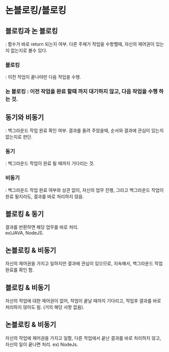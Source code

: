 # 논블로킹/블로킹 

## 블로킹과 논 블로킹  
: 함수가 바로 return 되는지 여부. 다른 주체가 작업을 수항핼때, 자신의 제어권이 있는지 없는지로 볼수 있다. 

### 블로킹  
: 이전 작업이 끝나야만 다음 작업을 수행.

### 논 블로킹 : 이전 작업을 완료 할때 까지 대기하지 않고, 다음 작업을 수행 하는 것.  

## 동기와 비동기  
: 백그라운드 작업 완료 확인 여부. 결과를 돌려 주었을때, 순서와 결과에 관심이 있는지 없는지로 판단.      

### 동기  
: 백그라운드 작업이 완료 될 때까지 기다리는 것.

### 비동기   
: 백그라운드 작업 완료 여부와 상관 없이, 자신의 업무 진행, 그리고 백그라운드 작업이 완료 될지라도, 결과를 바로 처리하지 않음.    

 ## 블로킹 & 동기  
결과를 반환하면 해당 업무를 바로 처리.   
ex)JAVA, NodeJS.

## 논블로킹 & 비동기  
자신의 제어권을 가지고 일하지만 결과에 관심이 있으므로, 지속해서, 백그라운드 작업 완료를 확인 함.  

## 블로킹 & 비동기  
자신의 작업에 대한 제어권이 없어, 작업이 끝날 때까지 기다리고, 작업후 결과를 바로 처리하지 않아도 됨. 
(거의 해당 사항 없음).  

## 논블로킹 & 비동기  
자신의 작업에 제어권을 가지고 일함, 다른 작업에서 끝난 결과를 바로 처리하지 않고, 자신의 일이 끝나면 처리.
ex) NodeJs.
